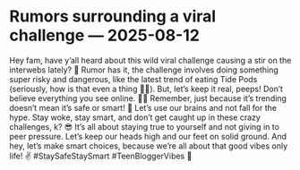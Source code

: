 # Rumors surrounding a viral challenge — 2025-08-12

Hey fam, have y’all heard about this wild viral challenge causing a stir on the interwebs lately? 🤯 Rumor has it, the challenge involves doing something super risky and dangerous, like the latest trend of eating Tide Pods (seriously, how is that even a thing 🤦‍♀️). But, let’s keep it real, peeps! Don’t believe everything you see online. 🙅‍♀️ Remember, just because it’s trending doesn’t mean it’s safe or smart! 🚫 Let’s use our brains and not fall for the hype. Stay woke, stay smart, and don’t get caught up in these crazy challenges, k? 😎 It’s all about staying true to yourself and not giving in to peer pressure. Let’s keep our heads high and our feet on solid ground. And hey, let’s make smart choices, because we’re all about that good vibes only life! ✌️ #StaySafeStaySmart #TeenBloggerVibes 🌟